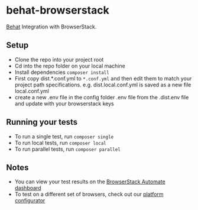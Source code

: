 # behat-browserstack
[Behat](https://github.com/Behat/Behat) Integration with BrowserStack.

## Setup
* Clone the repo into your project root
* Cd into the repo folder on your local machine
* Install dependencies `composer install`
* First copy dist.*.conf.yml to `*.conf.yml` and then edit them to match your project path specifications. e.g. dist.local.conf.yml is saved as a new file local.conf.yml
* create a new .env file in the config folder .env file from the .dist.env file and update with your browserstack keys

## Running your tests
- To run a single test, run `composer single`
- To run local tests, run `composer local`
- To run parallel tests, run `composer parallel`

## Notes
* You can view your test results on the [BrowserStack Automate dashboard](https://www.browserstack.com/automate)
* To test on a different set of browsers, check out our [platform configurator](https://www.browserstack.com/automate/php#setting-os-and-browser)
  